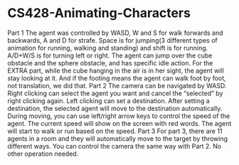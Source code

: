 # CS428-Animating-Characters
Part 1
The agent was controlled by WASD, W and S for walk forwards and backwards, A and D for strafe. Space is for jumping(3 different types of animation for running, walking and standing) and shift is for running. A/D+W/S is for turning left or right. The agent can jump over the cube obstacle and the sphere obstacle, and has specific idle action.
For the EXTRA part, while the cube hanging in the air is in her sight, the agent will stay looking at it. And if the footing means the agent can walk foot by foot, not translation, we did that.
Part 2
The camera can be navigated by WASD. Right clicking can select the agent you want and cancel the “selected” by right clicking again. Left clicking can set a destination. After setting a destination, the selected agent will move to the destination automatically. During moving, you can use left/right arrow keys to control the speed of the agent. The current speed will show on the screen with red words. The agent will start to walk or run based on the speed.
Part 3
For part 3, there are 11 agents in a room and they will automatically move to the target by throwing different ways. You can control the camera the same way with Part 2. No other operation needed.